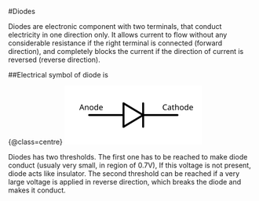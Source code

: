 #Diodes

Diodes are electronic component with two terminals, that conduct electricity in one
direction only. It allows current to flow without any considerable resistance if the right terminal
is connected (forward direction), and completely blocks the current if the direction of current is reversed (reverse direction).

##Electrical symbol of diode is 

{@class=centre}
![diode symbol](../resources/dio_sym.svg)


Diodes has two thresholds. The first one has to be reached to make diode conduct (usualy very small, in region of 0.7V), If this voltage is not present, diode acts like insulator. The second threshold can be reached if a very large voltage is applied in reverse direction, which breaks the diode and makes it conduct.
